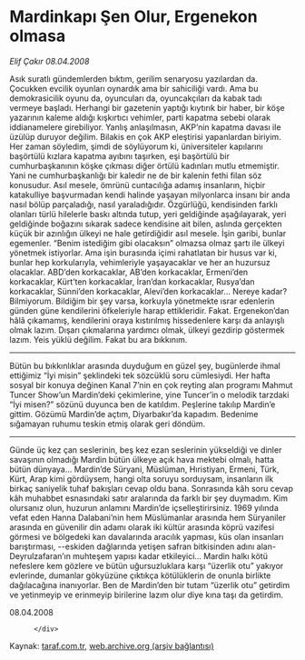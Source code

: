 # Mardinkapı Şen Olur, Ergenekon olmasa

*Elif Çakır 08.04.2008*

<div class="yazi">Asık suratlı gündemlerden bıktım, gerilim senaryosu yazılardan da.
Çocukken evcilik oyunları oynardık ama bir sahiciliği vardı.
Ama bu demokrasicilik oyunu da, oyuncuları da, oyuncakçıları da kabak tadı vermeye başladı.
Herhangi bir gazetenin yaptığı kıytırık bir haber, bir köşe yazarının kaleme aldığı kışkırtıcı vehimler, parti kapatma sebebi olarak iddianamelere girebiliyor.
Yanlış anlaşılmasın, AKP’nin kapatma davası ile üzülüp duruyor değilim. Bilakis en çok AKP eleştirisi yapanlardan biriyim.
Her zaman söyledim, şimdi de söylüyorum ki, üniversiteler kapılarını başörtülü kızlara kapatma ayıbını taşırken, eşi başörtülü bir cumhurbaşkanının köşke çıkması diğer örtülü kadınları mutlu etmemiştir. Yani ne cumhurbaşkanlığı bir kaledir ne de bir kalenin fethi filan söz konusudur.
Asıl mesele, ömrünü cuntacılığa adamış insanların, hiçbir katakulliye başvurmadan kendi halinde yaşayan milyonlarca insanı bir anda nasıl bölüp parçaladığı, nasıl yaraladığıdır.
Özgürlüğü, kendisinden farklı olanları türlü hilelerle baskı altında tutup, yeri geldiğinde aşağılayarak, yeri geldiğinde boğazını sıkarak sadece kendisine ait bilen, aslında gerçekten küçük bir azınlığın ülkeyi ne hale getirdiğidir asıl mesele.
İşin garibi, bunlar egemenler.
“Benim istediğim gibi olacaksın” olmazsa olmaz şartı ile ülkeyi yönetmek istiyorlar.
Ama işin burasında içimi rahatlatan bir husus var ki, bunlar hep korkularıyla, vehimleriyle yaşayacaklar ve her an huzursuz olacaklar.
ABD’den korkacaklar, AB’den korkacaklar, Ermeni’den korkacaklar, Kürt’ten korkacaklar, İran’dan korkacaklar, Rusya’dan korkacaklar, Sünni’den korkacaklar, Alevi’den korkacaklar…
Nereye kadar?
Bilmiyorum.
Bildiğim bir şey varsa, korkuyla yönetmekte ısrar edenlerin günden güne kendilerini öfkeleriyle harap ettikleridir.
Fakat.
Ergenekon’dan hâlâ çıkamamış, kendilerini oraya kıstırılmış hissedenlere karşı da anlayışlı olmak lazım. Dışarı çıkmalarına yardımcı olmak, ülkeyi gezdirip göstermek lazım. 
Yeis yüklü değilim.
Fakat bu ara bıkkınım.

* * *

Bütün bu bıkkınlıklar arasında duyduğum en güzel şey, bugünlerde ihmal ettiğimiz “İyi misin” şeklindeki tek sözcüklü soru cümlesiydi. 
Her hafta sosyal bir konuya değinen Kanal 7’nin en çok reyting alan programı Mahmut Tuncer Show’un Mardin’deki çekimlerine, yine Tuncer’in o melodik tarzdaki “İyi misen?” sözünü duyunca ben de katıldım. Peşlerine takılıp Mardin’e gittim. 
Gözümü Mardin’de açtım, Diyarbakır’da kapadım. Bedenime sığamayan ruhumu teskin etmiş olarak geri döndüm.
 
***

Günde üç kez çan seslerinin, beş kez ezan seslerinin yükseldiği ve dinler savaşının olmadığı Mardin bütün ülkeye açık hava mektebi olmalı, hatta bütün dünyaya...
Mardin’de Süryani, Müslüman, Hıristiyan, Ermeni, Türk, Kürt, Arap kimi gördüysem, hangi olta soruyu sorduysam, insanların ilk birkaç saniyelik tuhaf bakışları cevap oldu bana. Sonrasında kâh soru cevap kâh muhabbet esnasındaki satır aralarında da farklı bir şey duymadım.
Kim olursanız olun, huzurun anlamını Mardin’de içselleştirirsiniz.
1969 yılında vefat eden Hanna Dalabani’nin hem Müslümanlar arasında hem Süryaniler arasında en güvenilir din adamı olarak iki kültür arasında köprü vazifesi görmesi ve bölgedeki kan davalarında aracılık yapması, küs olan insanları barıştırması, --eskiden dağlarında yetişen safran bitkisinden adını alan- Deyrulzafaran’ın muhteşem yapısı kadar etkileyici...
Mardin halkı kötü nefeslere kem gözlere ve bütün uğursuzluklara karşı “üzerlik otu” yakıyor evlerinde, dumanlar gökyüzüne çıktıkça kötülüklerin de onunla birlikte dağılacağına inanıyorlar.
Ben de Mardin’den bir tutam “üzerlik otu” getirdim ve yetinmeyip ve erinmeyip birilerine lazım olur diye kına taşı da getirdim.

08.04.2008
                                    
          
          
          
          </div>

Kaynak: [taraf.com.tr](http://www.taraf.com.tr/elif-cakir/makale-mardinkapi-sen-olur-ergenekon-olmasa.htm), [web.archive.org (arşiv bağlantısı)](http://web.archive.org/web/20130708124558/http://www.taraf.com.tr/elif-cakir/makale-mardinkapi-sen-olur-ergenekon-olmasa.htm)
